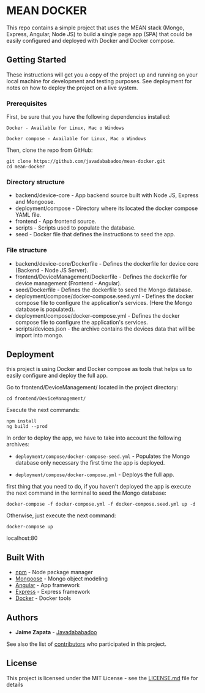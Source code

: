 # MEAN DOCKER

This repo contains a simple project that uses the MEAN stack (Mongo, Express, Angular, Node JS) to build a single page app (SPA) that could be easily configured and deployed with Docker and Docker compose.

## Getting Started

These instructions will get you a copy of the project up and running on your local machine for development and testing purposes. See deployment for notes on how to deploy the project on a live system.

### Prerequisites

First, be sure that you have the following dependencies installed:

```
Docker - Available for Linux, Mac o Windows
```
```
Docker compose - Available for Linux, Mac o Windows
```

Then, clone the repo from GitHub:

```
git clone https://github.com/javadababadoo/mean-docker.git
cd mean-docker
```

### Directory structure
* backend/device-core - App backend source built with Node JS, Express and Mongoose.
* deployment/compose - Directory where its located the docker compose YAML file.
* frontend - App frontend source.
* scripts - Scripts used to populate the database.
* seed - Docker file that defines the instructions to seed the app.

### File structure
* backend/device-core/Dockerfile - Defines the dockerfile for device core (Backend - Node JS Server).
* frontend/DeviceManagement/Dockerfile - Defines the dockerfile for device management (Frontend - Angular).
* seed/Dockerfile - Defines the dockerfile to seed the Mongo database.
* deployment/compose/docker-compose.seed.yml - Defines the docker compose file to configure the application's services. (Here the Mongo database is populated).
* deployment/compose/docker-compose.yml - Defines the docker compose file to configure the application's services.
* scripts/devices.json - the archive contains the devices data that will be import into mongo.

## Deployment

this project is using Docker and Docker compose as tools that helps us to easily configure and deploy the full app.

Go to frontend/DeviceManagement/ located in the project directory:

```
cd frontend/DeviceManagement/
```
Execute the next commands:

```
npm install 
ng build --prod
```

In order to deploy the app, we have to take into account the following archives:

* ```deployment/compose/docker-compose-seed.yml``` - Populates the Mongo database only necessary the first time the app is deployed.

* ```deployment/compose/docker-compose.yml``` - Deploys the full app.

first thing that you need to do, if you haven't deployed the app is execute the next command in the terminal to seed the Mongo database:

```
docker-compose -f docker-compose.yml -f docker-compose.seed.yml up -d
```
Otherwise, just execute the next command:

```
docker-compose up
```

localhost:80

## Built With

* [npm](https://www.npmjs.com/) - Node package manager
* [Mongoose](http://mongoosejs.com/) - Mongo object modeling
* [Angular](https://angular.io/) - App framework
* [Express](http://expressjs.com/) - Express framework
* [Docker](https://www.docker.com/) - Docker tools

## Authors

* **Jaime Zapata** - [Javadababadoo](https://github.com/javadababadoo)

See also the list of [contributors](https://github.com/your/project/contributors) who participated in this project.

## License

This project is licensed under the MIT License - see the [LICENSE.md](LICENSE.md) file for details
